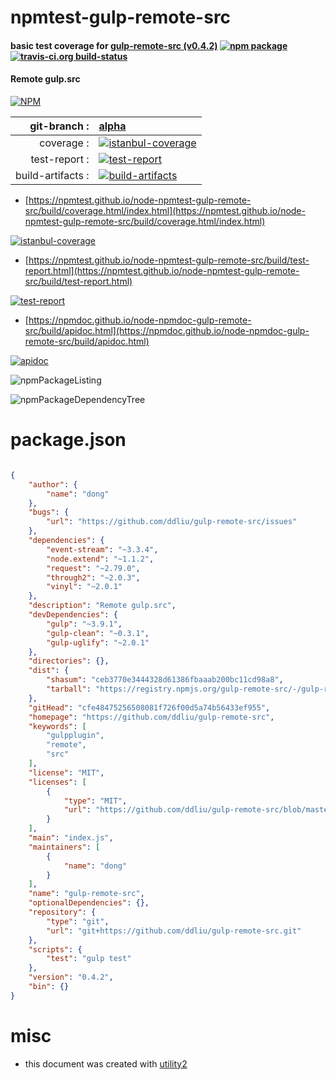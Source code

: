 # npmtest-gulp-remote-src

#### basic test coverage for  [gulp-remote-src (v0.4.2)](https://github.com/ddliu/gulp-remote-src)  [![npm package](https://img.shields.io/npm/v/npmtest-gulp-remote-src.svg?style=flat-square)](https://www.npmjs.org/package/npmtest-gulp-remote-src) [![travis-ci.org build-status](https://api.travis-ci.org/npmtest/node-npmtest-gulp-remote-src.svg)](https://travis-ci.org/npmtest/node-npmtest-gulp-remote-src)

#### Remote gulp.src

[![NPM](https://nodei.co/npm/gulp-remote-src.png?downloads=true&downloadRank=true&stars=true)](https://www.npmjs.com/package/gulp-remote-src)

| git-branch : | [alpha](https://github.com/npmtest/node-npmtest-gulp-remote-src/tree/alpha)|
|--:|:--|
| coverage : | [![istanbul-coverage](https://npmtest.github.io/node-npmtest-gulp-remote-src/build/coverage.badge.svg)](https://npmtest.github.io/node-npmtest-gulp-remote-src/build/coverage.html/index.html)|
| test-report : | [![test-report](https://npmtest.github.io/node-npmtest-gulp-remote-src/build/test-report.badge.svg)](https://npmtest.github.io/node-npmtest-gulp-remote-src/build/test-report.html)|
| build-artifacts : | [![build-artifacts](https://npmtest.github.io/node-npmtest-gulp-remote-src/glyphicons_144_folder_open.png)](https://github.com/npmtest/node-npmtest-gulp-remote-src/tree/gh-pages/build)|

- [https://npmtest.github.io/node-npmtest-gulp-remote-src/build/coverage.html/index.html](https://npmtest.github.io/node-npmtest-gulp-remote-src/build/coverage.html/index.html)

[![istanbul-coverage](https://npmtest.github.io/node-npmtest-gulp-remote-src/build/screenCapture.buildCi.browser.%252Ftmp%252Fbuild%252Fcoverage.lib.html.png)](https://npmtest.github.io/node-npmtest-gulp-remote-src/build/coverage.html/index.html)

- [https://npmtest.github.io/node-npmtest-gulp-remote-src/build/test-report.html](https://npmtest.github.io/node-npmtest-gulp-remote-src/build/test-report.html)

[![test-report](https://npmtest.github.io/node-npmtest-gulp-remote-src/build/screenCapture.buildCi.browser.%252Ftmp%252Fbuild%252Ftest-report.html.png)](https://npmtest.github.io/node-npmtest-gulp-remote-src/build/test-report.html)

- [https://npmdoc.github.io/node-npmdoc-gulp-remote-src/build/apidoc.html](https://npmdoc.github.io/node-npmdoc-gulp-remote-src/build/apidoc.html)

[![apidoc](https://npmdoc.github.io/node-npmdoc-gulp-remote-src/build/screenCapture.buildCi.browser.%252Ftmp%252Fbuild%252Fapidoc.html.png)](https://npmdoc.github.io/node-npmdoc-gulp-remote-src/build/apidoc.html)

![npmPackageListing](https://npmtest.github.io/node-npmtest-gulp-remote-src/build/screenCapture.npmPackageListing.svg)

![npmPackageDependencyTree](https://npmtest.github.io/node-npmtest-gulp-remote-src/build/screenCapture.npmPackageDependencyTree.svg)



# package.json

```json

{
    "author": {
        "name": "dong"
    },
    "bugs": {
        "url": "https://github.com/ddliu/gulp-remote-src/issues"
    },
    "dependencies": {
        "event-stream": "~3.3.4",
        "node.extend": "~1.1.2",
        "request": "~2.79.0",
        "through2": "~2.0.3",
        "vinyl": "~2.0.1"
    },
    "description": "Remote gulp.src",
    "devDependencies": {
        "gulp": "~3.9.1",
        "gulp-clean": "~0.3.1",
        "gulp-uglify": "~2.0.1"
    },
    "directories": {},
    "dist": {
        "shasum": "ceb3770e3444328d61386fbaaab200bc11cd98a8",
        "tarball": "https://registry.npmjs.org/gulp-remote-src/-/gulp-remote-src-0.4.2.tgz"
    },
    "gitHead": "cfe48475256508081f726f00d5a74b56433ef955",
    "homepage": "https://github.com/ddliu/gulp-remote-src",
    "keywords": [
        "gulpplugin",
        "remote",
        "src"
    ],
    "license": "MIT",
    "licenses": [
        {
            "type": "MIT",
            "url": "https://github.com/ddliu/gulp-remote-src/blob/master/LICENSE"
        }
    ],
    "main": "index.js",
    "maintainers": [
        {
            "name": "dong"
        }
    ],
    "name": "gulp-remote-src",
    "optionalDependencies": {},
    "repository": {
        "type": "git",
        "url": "git+https://github.com/ddliu/gulp-remote-src.git"
    },
    "scripts": {
        "test": "gulp test"
    },
    "version": "0.4.2",
    "bin": {}
}
```



# misc
- this document was created with [utility2](https://github.com/kaizhu256/node-utility2)
